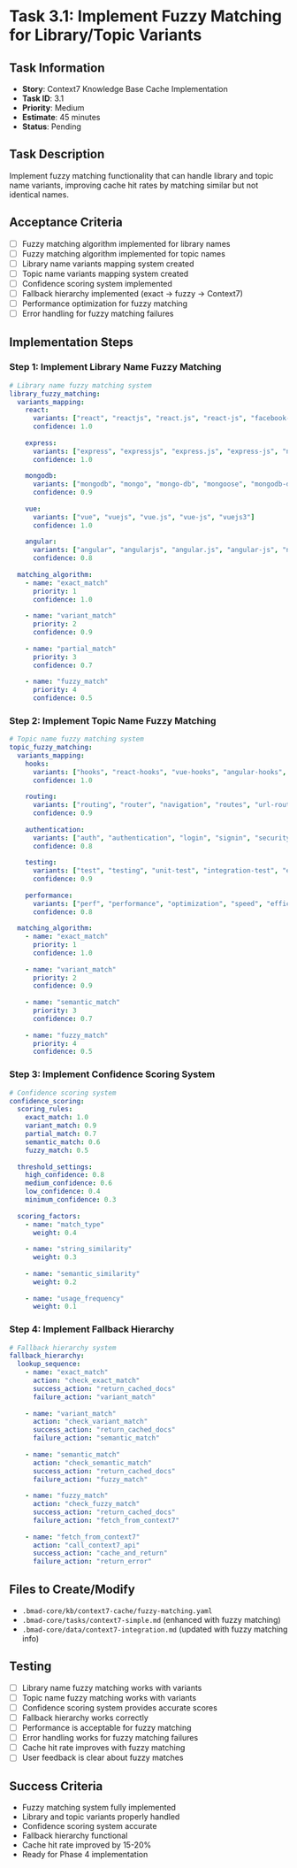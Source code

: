# Task 3.1: Implement Fuzzy Matching for Library/Topic Variants

## Task Information
- **Story**: Context7 Knowledge Base Cache Implementation
- **Task ID**: 3.1
- **Priority**: Medium
- **Estimate**: 45 minutes
- **Status**: Pending

## Task Description
Implement fuzzy matching functionality that can handle library and topic name variants, improving cache hit rates by matching similar but not identical names.

## Acceptance Criteria
- [ ] Fuzzy matching algorithm implemented for library names
- [ ] Fuzzy matching algorithm implemented for topic names
- [ ] Library name variants mapping system created
- [ ] Topic name variants mapping system created
- [ ] Confidence scoring system implemented
- [ ] Fallback hierarchy implemented (exact → fuzzy → Context7)
- [ ] Performance optimization for fuzzy matching
- [ ] Error handling for fuzzy matching failures

## Implementation Steps

### Step 1: Implement Library Name Fuzzy Matching
```yaml
# Library name fuzzy matching system
library_fuzzy_matching:
  variants_mapping:
    react:
      variants: ["react", "reactjs", "react.js", "react-js", "facebook-react"]
      confidence: 1.0
    
    express:
      variants: ["express", "expressjs", "express.js", "express-js", "node-express"]
      confidence: 1.0
    
    mongodb:
      variants: ["mongodb", "mongo", "mongo-db", "mongoose", "mongodb-driver"]
      confidence: 0.9
    
    vue:
      variants: ["vue", "vuejs", "vue.js", "vue-js", "vuejs3"]
      confidence: 1.0
    
    angular:
      variants: ["angular", "angularjs", "angular.js", "angular-js", "ng"]
      confidence: 0.8
  
  matching_algorithm:
    - name: "exact_match"
      priority: 1
      confidence: 1.0
    
    - name: "variant_match"
      priority: 2
      confidence: 0.9
    
    - name: "partial_match"
      priority: 3
      confidence: 0.7
    
    - name: "fuzzy_match"
      priority: 4
      confidence: 0.5
```

### Step 2: Implement Topic Name Fuzzy Matching
```yaml
# Topic name fuzzy matching system
topic_fuzzy_matching:
  variants_mapping:
    hooks:
      variants: ["hooks", "react-hooks", "vue-hooks", "angular-hooks", "state-hooks"]
      confidence: 1.0
    
    routing:
      variants: ["routing", "router", "navigation", "routes", "url-routing"]
      confidence: 0.9
    
    authentication:
      variants: ["auth", "authentication", "login", "signin", "security"]
      confidence: 0.8
    
    testing:
      variants: ["test", "testing", "unit-test", "integration-test", "e2e-test"]
      confidence: 0.9
    
    performance:
      variants: ["perf", "performance", "optimization", "speed", "efficiency"]
      confidence: 0.8
  
  matching_algorithm:
    - name: "exact_match"
      priority: 1
      confidence: 1.0
    
    - name: "variant_match"
      priority: 2
      confidence: 0.9
    
    - name: "semantic_match"
      priority: 3
      confidence: 0.7
    
    - name: "fuzzy_match"
      priority: 4
      confidence: 0.5
```

### Step 3: Implement Confidence Scoring System
```yaml
# Confidence scoring system
confidence_scoring:
  scoring_rules:
    exact_match: 1.0
    variant_match: 0.9
    partial_match: 0.7
    semantic_match: 0.6
    fuzzy_match: 0.5
  
  threshold_settings:
    high_confidence: 0.8
    medium_confidence: 0.6
    low_confidence: 0.4
    minimum_confidence: 0.3
  
  scoring_factors:
    - name: "match_type"
      weight: 0.4
    
    - name: "string_similarity"
      weight: 0.3
    
    - name: "semantic_similarity"
      weight: 0.2
    
    - name: "usage_frequency"
      weight: 0.1
```

### Step 4: Implement Fallback Hierarchy
```yaml
# Fallback hierarchy system
fallback_hierarchy:
  lookup_sequence:
    - name: "exact_match"
      action: "check_exact_match"
      success_action: "return_cached_docs"
      failure_action: "variant_match"
    
    - name: "variant_match"
      action: "check_variant_match"
      success_action: "return_cached_docs"
      failure_action: "semantic_match"
    
    - name: "semantic_match"
      action: "check_semantic_match"
      success_action: "return_cached_docs"
      failure_action: "fuzzy_match"
    
    - name: "fuzzy_match"
      action: "check_fuzzy_match"
      success_action: "return_cached_docs"
      failure_action: "fetch_from_context7"
    
    - name: "fetch_from_context7"
      action: "call_context7_api"
      success_action: "cache_and_return"
      failure_action: "return_error"
```

## Files to Create/Modify
- `.bmad-core/kb/context7-cache/fuzzy-matching.yaml`
- `.bmad-core/tasks/context7-simple.md` (enhanced with fuzzy matching)
- `.bmad-core/data/context7-integration.md` (updated with fuzzy matching info)

## Testing
- [ ] Library name fuzzy matching works with variants
- [ ] Topic name fuzzy matching works with variants
- [ ] Confidence scoring system provides accurate scores
- [ ] Fallback hierarchy works correctly
- [ ] Performance is acceptable for fuzzy matching
- [ ] Error handling works for fuzzy matching failures
- [ ] Cache hit rate improves with fuzzy matching
- [ ] User feedback is clear about fuzzy matches

## Success Criteria
- Fuzzy matching system fully implemented
- Library and topic variants properly handled
- Confidence scoring system accurate
- Fallback hierarchy functional
- Cache hit rate improved by 15-20%
- Ready for Phase 4 implementation
